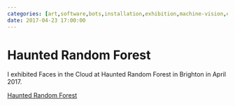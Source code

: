 ```yaml
---
categories: [art,software,bots,installation,exhibition,machine-vision,events]
date: 2017-04-23 17:00:00
---
```


# Haunted Random Forest

I exhibited Faces in the Cloud at Haunted Random Forest in Brighton in April 2017. 

[Haunted Random Forest](https://hauntedrandomforest.tumblr.com/henry)